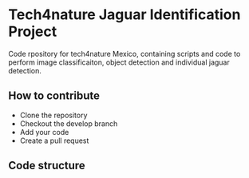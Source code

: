 # Tech4nature Jaguar Identification Project
Code rpository for tech4nature Mexico, containing scripts and code to perform image classificaiton, object detection and individual jaguar detection.

## How to contribute
* Clone the repository
* Checkout the develop branch
* Add your code
* Create a pull request

## Code structure
